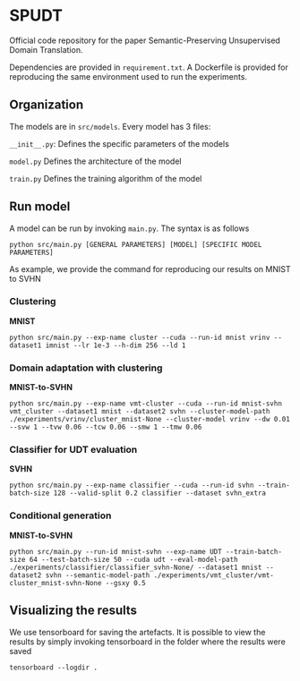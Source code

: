 # SPUDT

Official code repository for the paper Semantic-Preserving Unsupervised Domain Translation.

Dependencies are provided in `requirement.txt`. A Dockerfile is provided for reproducing the same environment used to run the experiments.

## Organization

The models are in `src/models`. Every model has 3 files:

`__init__.py`: Defines the specific parameters of the models

`model.py` Defines the architecture of the model

`train.py` Defines the training algorithm of the model

## Run model

A model can be run by invoking `main.py`. The syntax is as follows
```
python src/main.py [GENERAL PARAMETERS] [MODEL] [SPECIFIC MODEL PARAMETERS]
```

As example, we provide the command for reproducing our results on MNIST to SVHN

### Clustering
**MNIST**
```
python src/main.py --exp-name cluster --cuda --run-id mnist vrinv --dataset1 imnist --lr 1e-3 --h-dim 256 --ld 1
```

### Domain adaptation with clustering

**MNIST-to-SVHN**
```
python src/main.py --exp-name vmt-cluster --cuda --run-id mnist-svhn vmt_cluster --dataset1 mnist --dataset2 svhn --cluster-model-path ./experiments/vrinv/cluster_mnist-None --cluster-model vrinv --dw 0.01 --svw 1 --tvw 0.06 --tcw 0.06 --smw 1 --tmw 0.06
```


### Classifier for UDT evaluation

**SVHN** 
```
python src/main.py --exp-name classifier --cuda --run-id svhn --train-batch-size 128 --valid-split 0.2 classifier --dataset svhn_extra
```

### Conditional generation

**MNIST-to-SVHN**
```
python src/main.py --run-id mnist-svhn --exp-name UDT --train-batch-size 64 --test-batch-size 50 --cuda udt --eval-model-path ./experiments/classifier/classifier_svhn-None/ --dataset1 mnist --dataset2 svhn --semantic-model-path ./experiments/vmt_cluster/vmt-cluster_mnist-svhn-None --gsxy 0.5
```

## Visualizing the results
We use tensorboard for saving the artefacts. It is possible to view the results by simply invoking tensorboard in the folder where the results were saved
```
tensorboard --logdir .
```
